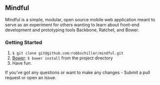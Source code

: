 ## Mindful ##

Mindful is a simple, modular, open source mobile web application meant to serve as an experiment for others wanting to learn about front-end development and prototyping tools Backbone, Ratchet, and Bower.

### Getting Started ###

1. `$ git clone git@github.com:robbschiller/mindful.git`
2. [Bower](http://twitter.github.com/bower): `$ bower install` from the project directory
3. Have fun.

If you've got any questions or want to make any changes - Submit a pull request or open an Issue.